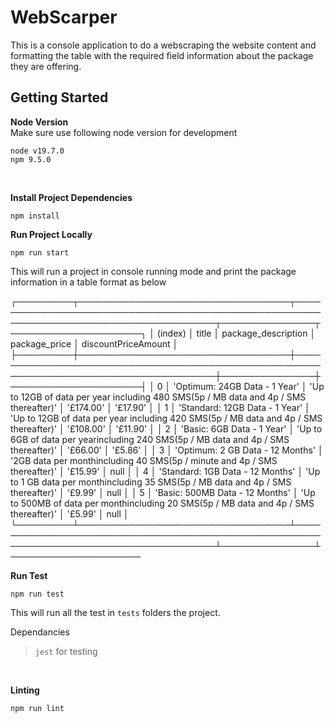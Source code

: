 # WebScarper

This is a console application to do a webscraping the website content and formatting the table with the required field information about the package they are offering.

## Getting Started

**Node Version**  
Make sure use following node version for development

`node v19.7.0`  
`npm 9.5.0`  

<br/>  

**Install Project Dependencies**

`npm install`

**Run Project Locally**

`npm run start` 

This will run a project in console running mode and print the package information in a table format as below

┌─────────┬──────────────────────────────────┬───────────────────────────────────────────────────────────────────────────────────────┬───────────────┬─────────────────────┐
│ (index) │              title               │                                  package_description                                  │ package_price │ discountPriceAmount │
├─────────┼──────────────────────────────────┼───────────────────────────────────────────────────────────────────────────────────────┼───────────────┼─────────────────────┤
│    0    │  'Optimum: 24GB Data - 1 Year'   │ 'Up to 12GB of data per year including 480 SMS(5p / MB data and 4p / SMS thereafter)' │   '£174.00'   │      '£17.90'       │
│    1    │  'Standard: 12GB Data - 1 Year'  │ 'Up to 12GB of data per year including 420 SMS(5p / MB data and 4p / SMS thereafter)' │   '£108.00'   │      '£11.90'       │
│    2    │    'Basic: 6GB Data - 1 Year'    │  'Up to 6GB of data per yearincluding 240 SMS(5p / MB data and 4p / SMS thereafter)'  │   '£66.00'    │       '£5.86'       │
│    3    │ 'Optimum: 2 GB Data - 12 Months' │       '2GB data per monthincluding 40 SMS(5p / minute and 4p / SMS thereafter)'       │   '£15.99'    │        null         │
│    4    │ 'Standard: 1GB Data - 12 Months' │   'Up to 1 GB data per monthincluding 35 SMS(5p / MB data and 4p / SMS thereafter)'   │    '£9.99'    │        null         │
│    5    │ 'Basic: 500MB Data - 12 Months'  │ 'Up to 500MB of data per monthincluding 20 SMS(5p / MB data and 4p / SMS thereafter)' │    '£5.99'    │        null         │
└─────────┴──────────────────────────────────┴───────────────────────────────────────────────────────────────────────────────────────┴───────────────┴─────────────────────


**Run Test**

`npm run test` 

This will run all the test in `tests` folders the project. 

Dependancies
> `jest` for testing 

<br/>  

**Linting**

`npm run lint` 

<br/>


